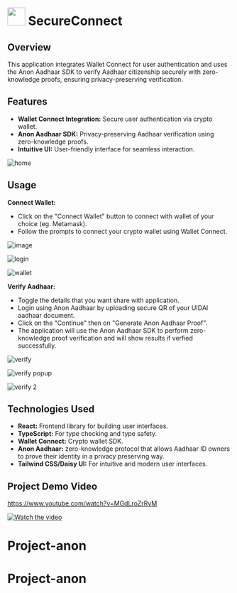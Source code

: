 # <img src="https://github.com/user-attachments/assets/7663940c-9ce8-4259-bc87-ea523a221046" width="40"> SecureConnect 
## Overview
This application integrates Wallet Connect for user authentication and uses the Anon Aadhaar SDK to verify Aadhaar citizenship securely with zero-knowledge proofs, ensuring privacy-preserving verification.

## Features
- **Wallet Connect Integration:** Secure user authentication via crypto wallet.
- **Anon Aadhaar SDK:** Privacy-preserving Aadhaar verification using zero-knowledge proofs.
- **Intuitive UI:** User-friendly interface for seamless interaction.
  
  
![home](https://github.com/user-attachments/assets/49537c3a-0df3-4d08-9ed6-cd92fbfcace1)

## Usage
**Connect Wallet:** 
- Click on the "Connect Wallet" button to connect with wallet of your choice (eg. Metamask).
- Follow the prompts to connect your crypto wallet using Wallet Connect.


![image](https://github.com/user-attachments/assets/f8945add-802c-43d2-9dac-fdae121b74ea)
 
  
![login](https://github.com/user-attachments/assets/1c3ae6ec-468c-42d1-a836-186f44d0a13b)



![wallet](https://github.com/user-attachments/assets/4e7c53cb-7b96-4578-848e-a659eef6c1c4)



**Verify Aadhaar:**
- Toggle the details that you want share with application.
- Login using Anon Aadhaar by uploading secure QR of your UIDAI aadhaar document.
- Click on the "Continue" then on "Generate Anon Aadhaar Proof".
- The application will use the Anon Aadhaar SDK to perform zero-knowledge proof verification and will show results if verfied successfully.
  

![verify](https://github.com/user-attachments/assets/b81c13b7-bb15-410d-9fc9-35e5d78d765c)

![verify popup](https://github.com/user-attachments/assets/8979dbf5-b2df-419e-a204-bc48f194e282)

![verify 2](https://github.com/user-attachments/assets/f00f2b0e-10f5-4c93-a80e-fee38bd14e8a)



## Technologies Used
- **React:** Frontend library for building user interfaces.
- **TypeScript:** For type checking and type safety.
- **Wallet Connect:** Crypto wallet SDK.
- **Anon Aadhaar:** zero-knowledge protocol that allows Aadhaar ID owners to prove their identity in a privacy preserving way.
- **Tailwind CSS/Daisy UI:** For intuitive and modern user interfaces.


## Project Demo Video
https://www.youtube.com/watch?v=MGdLroZrRyM

[![Watch the video](https://img.youtube.com/vi/MGdLroZrRyM/0.jpg)](https://www.youtube.com/watch?v=MGdLroZrRyM)
# Project-anon
# Project-anon
